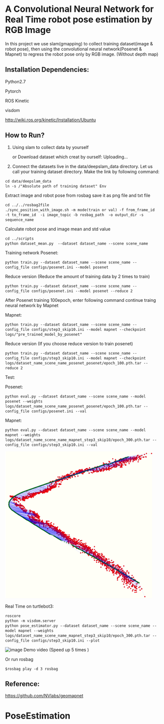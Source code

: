 # A Convolutional Neural Network for Real Time robot pose estimation by RGB Image

In this project we use slam(gmapping) to collect training dataset(image & robot pose), then using the convolutional neural network(Posenet & Mapnet) to regress the robot pose only by RGB image. (Without depth map)

## Installation Dependencies:

Python2.7

Pytorch

ROS Kinetic

visdom

http://wiki.ros.org/kinetic/Installation/Ubuntu


## How to Run?
1. Using slam to collect data by yourself

   or Download dataset which creat by ourself: Uploading...

2. Connect the datasets live in the data/deepslam_data directory. Let us call your training dataset directory. Make the link by following command:

```
cd data/deepslam_data
ln -s /"Absolute path of training dataset" Env
```

Extract image and robot pose from rosbag save it as png file and txt file

```
cd ../../rosbag2file
./sync_position_with_image.sh -m mode(train or val) -f from_frame_id  -t to_frame_id  -i image_topic -b rosbag_path  -o output_dir -s sequence_name
```

Calculate robot pose and image mean and std value

```
cd ../scripts
python dataset_mean.py  --dataset dataset_name --scene scene_name
```

Training network
Posenet:
```
python train.py --dataset dataset_name --scene scene_name --config_file configs/posenet.ini --model posenet
```

Reduce version (Reduce the amount of training data by 2 times to train)

```
python train.py --dataset dataset_name --scene scene_name --config_file configs/posenet.ini --model posenet --reduce 2
```

After Posenet training 100epoch, enter following command continue traing neural network by Mapnet

Mapnet:
```
python train.py --dataset dataset_name --scene scene_name --config_file configs/step3_skip10.ini --model mapnet --checkpoint logs/"pre_trained_model_by_posenet"
```

Reduce version (If you choose reduce version to train posenet)
```
python train.py --dataset dataset_name --scene scene_name --config_file configs/step3_skip10.ini --model mapnet --checkpoint logs/dataset_name_scene_name_posenet_posenet/epoch_100.pth.tar --reduce 2
```

Test:

Posenet:

```
python eval.py --dataset dataset_name --scene scene_name --model posenet --weights logs/dataset_name_scene_name_posenet_posenet/epoch_100.pth.tar --config_file configs/posenet.ini --val
```
Mapnet:

```
python eval.py --dataset dataset_name --scene scene_name --model mapnet --weights logs/dataset_name_scene_name_mapnet_step3_skip10/epoch_300.pth.tar --config_file configs/step3_skip10.ini --val
```


![image](https://github.com/m5823779/PoseEstimation/blob/master/demo/result.png)

Real Time on turtlebot3:

```
roscore
python -m visdom.server
python pose_estimator.py --dataset dataset_name --scene scene_name --model mapnet --weights logs/dataset_name_scene_name_mapnet_step3_skip10/epoch_300.pth.tar --config_file configs/step3_skip10.ini --plot
```


![image](https://github.com/m5823779/PoseEstimation/blob/master/demo/success.gif)
Demo video (Speed up 5 times )

Or run rosbag

```
$rosbag play -d 3 rosbag
```

## Reference:

https://github.com/NVlabs/geomapnet
# PoseEstimation
